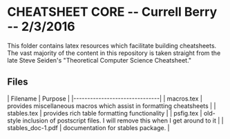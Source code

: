 CHEATSHEET CORE -- Currell Berry -- 2/3/2016
============================================

This folder contains latex resources which facilitate building cheatsheets.  The vast majority of the content in this repository is taken straight from the late Steve Seiden's "Theoretical Computer Science Cheatsheet." 


Files
---------------------------------------------

| Filename 		| Purpose 		|
|-------------------------------|
| macros.tex	| provides miscellaneous macros which assist in formatting cheatsheets |
| stables.tex	| provides rich table formatting functionality |
| psfig.tex		| old-style inclusion of postscript files.  I will remove this when I get around to it |
| stables_doc-1.pdf | documentation for stables package. |

